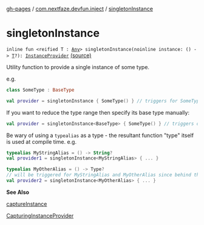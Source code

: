 [gh-pages](../index.md) / [com.nextfaze.devfun.inject](index.md) / [singletonInstance](./singleton-instance.md)

# singletonInstance

`inline fun <reified T : `[`Any`](https://kotlinlang.org/api/latest/jvm/stdlib/kotlin/-any/index.html)`> singletonInstance(noinline instance: () -> `[`T`](singleton-instance.md#T)`?): `[`InstanceProvider`](-instance-provider/index.md) [(source)](https://github.com/NextFaze/dev-fun/tree/master/devfun-annotations/src/main/java/com/nextfaze/devfun/inject/InstanceProvider.kt#L161)

Utility function to provide a single instance of some type.

e.g.

``` kotlin
class SomeType : BaseType

val provider = singletonInstance { SomeType() } // triggers for SomeType or BaseType (result of invocation is saved)
```

If you want to reduce the type range then specify its base type manually:

``` kotlin
val provider = singletonInstance<BaseType> { SomeType() } // triggers only for BaseType (result of invocation is saved)
```

Be wary of using a `typealias` as a type - the resultant function "type" itself is used at compile time.
e.g.

``` kotlin
typealias MyStringAlias = () -> String?
val provider1 = singletonInstance<MyStringAlias> { ... }

typealias MyOtherAlias = () -> Type?
// will be triggered for MyStringAlias and MyOtherAlias since behind the scenes they are both kotlin.Function0<T>
val provider2 = singletonInstance<MyOtherAlias> { ... }
```

**See Also**

[captureInstance](capture-instance.md)

[CapturingInstanceProvider](-capturing-instance-provider/index.md)

